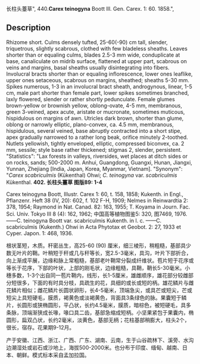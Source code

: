 长柱头薹草",
440.**Carex teinogyna** Boott Ill. Gen. Carex. 1: 60. 1858.",

## Description
Rhizome short. Culms densely tufted, 25-60(-90) cm tall, slender, triquetrous, slightly scabrous, clothed with few bladeless sheaths. Leaves shorter than or equaling culms, blades 2.5-3 mm wide, conduplicate at base, canaliculate on midrib surface, flattened at upper part, scabrous on veins and margins, basal sheaths usually disintegrating into fibers. Involucral bracts shorter than or equaling inflorescence, lower ones leaflike, upper ones setaceous, scabrous on margins, sheathed; sheaths 5-30 mm. Spikes numerous, 1-3 in an involucral bract sheath, androgynous, linear, 1-5 cm, male part shorter than female part, lower spikes sometimes branched, laxly flowered, slender or rather shortly pedunculate. Female glumes brown-yellow or brownish yellow, oblong-ovate, 4-5 mm, membranous, green 3-veined, apex acute, aristate or mucronate, sometimes muticous, hispidulous on margins of awn. Utricles dark brown, shorter than glume, oblong or narrowly elliptic, plano-convex, ca. 4.5 mm, membranous, hispidulous, several veined, base abruptly contracted into a short stipe, apex gradually narrowed to a rather long beak, orifice minutely 2-toothed. Nutlets yellowish, tightly enveloped, elliptic, compressed biconvex, ca. 2 mm, sessile; style base rather thickened; stigmas 2, slender, persistent.
  "Statistics": "Lax forests in valleys, riversides, wet places at ditch sides or on rocks, sands; 500-2000 m. Anhui, Guangdong, Guangxi, Hunan, Jiangxi, Yunnan, Zhejiang [India, Japan, Korea, Myanmar, Vietnam].
  "Synonym": "*Carex scabriculmis* (Kükenthal) Ohwi; *C. teinogyna* var. *scabriculmis* Kükenthal.
**402. 长柱头薹草 图版89: 1-4**

Carex teinogyna Boott, Illustr. Carex 1: 60, t. 158, 1858; Kukenth. in Engl., Pflanzenr. Heft 38 (IV, 20): 602, f. 102 F-H, 1909; Nelmes in Reinwardtia 2: 378, 1954; Raymond in Nat. Canad. 82: 163, 1955; T. Koyama in Journ. Fac. Sci. Univ. Tokyo III 8 (4): 162, 1962; 中国高等植物图鉴5: 320, 图7469, 1976.——C. teinogyna Boott var. scabriculmis Kukenth. in l. c. ——C. scabriculmis (Kukenth.) Ohwi in Acta Phytotax et Geobot. 2: 27, 1933 et Cyper. Japon. 1: 468, 1936.

根状茎短，木质。秆密丛生，高25-60 (90) 厘米，细三棱形，稍粗糙，基部具少数无叶片的鞘。叶稍短于秆或几与秆等长，宽2.5-3毫米，具沟，叶片下部折合，向上渐成平展，边缘和脉上常粗糙，基部老叶鞘常分裂成纤维状。苞片短于花序或等长于花序，下部的叶状，上部的刚毛状，边缘粗糙，具鞘，鞘长5-30毫米。小穗多数，1-3个出自同一苞片鞘内，线形，长1-5厘米，雄雌顺序，雄花部分较雌部分短很多，下面的有时具分枝，具疏生的花，具细的或长或短的柄。雄花鳞片与雌花鳞片相似；雌花鳞片长圆状卵形，长4-5毫米，顶端急尖，或具芒或短尖，芒或短尖上具短硬毛，膜质，褐黄色或淡褐黄色，背面具3条绿色的脉。果囊短于鳞片，长圆形或狭椭圆形，平凸状，长约4.5毫米，膜质，暗棕色，被短硬毛，具多条脉，顶端渐狭成长喙，喙口具二齿，基部急缩成短柄。小坚果紧包于果囊内，椭圆形，扁双凸状，长约2毫米，淡黄色，基部无柄；花柱基部稍膨大，柱头2个，很长，宿存。花果期9-12月。

产于安徽、江西、浙江、广西、广东、湖南、云南，生于山谷疏林下、溪旁、水沟边潮湿处或岩石或沙地上，海拔500-2000米。也分布于印度、缅甸、越南、日本、朝鲜。模式标本采自孟加拉国。
